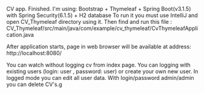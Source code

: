 
CV app. Finished. 
I'm using: Bootstrap + Thymeleaf + Spring Boot(v3.1.5) with Spring Security(6.1.5) + H2 database
To run it you must use IntelliJ and open CV_Thymeleaf directory using it. 
Then find and run this file : CV_Thymeleaf/src/main/java/com/example/cv_thymeleaf/CvThymeleafApplication.java

After application starts, page in web browser will be available at address:
http://localhost:8080/

You can watch without logging cv from index page.
You can logging with existing users (login: user , password: user) or create your own new user. 
In logged mode you can edit all user data.
With login/password admin/admin you can delete CV's.g
